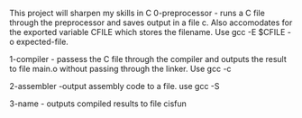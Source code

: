 This project will sharpen my skills in C
0-preprocessor - runs a C file through the preprocessor and saves output in a file c. Also accomodates for the exported variable CFILE which stores the filename. Use gcc -E $CFILE -o expected-file.

1-compiler - passess the C file through the compiler and outputs the result to file main.o without passing through the linker. Use gcc -c

2-assembler -output assembly code to a file. use gcc -S

3-name - outputs compiled results to file cisfun
